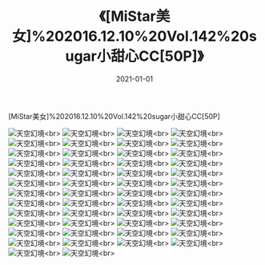 ﻿---
layout: post
title: 《[MiStar美女]%202016.12.10%20Vol.142%20sugar小甜心CC[50P]》
date: 2021-01-01
img: http://photo.orgx.cf/性感/2021/[MiStar美女]%202016.12.10%20Vol.142%20sugar小甜心CC[50P]/000.jpg
tags: [美女,性感,泳衣]
---

[MiStar美女]%202016.12.10%20Vol.142%20sugar小甜心CC[50P]



![天空幻境](http://photo.orgx.cf/性感/2021/[MiStar美女]%202016.12.10%20Vol.142%20sugar小甜心CC[50P]/001.jpg''天空幻境'')<br>
![天空幻境](http://photo.orgx.cf/性感/2021/[MiStar美女]%202016.12.10%20Vol.142%20sugar小甜心CC[50P]/002.jpg''天空幻境'')<br>
![天空幻境](http://photo.orgx.cf/性感/2021/[MiStar美女]%202016.12.10%20Vol.142%20sugar小甜心CC[50P]/003.jpg''天空幻境'')<br>
![天空幻境](http://photo.orgx.cf/性感/2021/[MiStar美女]%202016.12.10%20Vol.142%20sugar小甜心CC[50P]/004.jpg''天空幻境'')<br>
![天空幻境](http://photo.orgx.cf/性感/2021/[MiStar美女]%202016.12.10%20Vol.142%20sugar小甜心CC[50P]/005.jpg''天空幻境'')<br>
![天空幻境](http://photo.orgx.cf/性感/2021/[MiStar美女]%202016.12.10%20Vol.142%20sugar小甜心CC[50P]/006.jpg''天空幻境'')<br>
![天空幻境](http://photo.orgx.cf/性感/2021/[MiStar美女]%202016.12.10%20Vol.142%20sugar小甜心CC[50P]/007.jpg''天空幻境'')<br>
![天空幻境](http://photo.orgx.cf/性感/2021/[MiStar美女]%202016.12.10%20Vol.142%20sugar小甜心CC[50P]/008.jpg''天空幻境'')<br>
![天空幻境](http://photo.orgx.cf/性感/2021/[MiStar美女]%202016.12.10%20Vol.142%20sugar小甜心CC[50P]/009.jpg''天空幻境'')<br>
![天空幻境](http://photo.orgx.cf/性感/2021/[MiStar美女]%202016.12.10%20Vol.142%20sugar小甜心CC[50P]/010.jpg''天空幻境'')<br>
![天空幻境](http://photo.orgx.cf/性感/2021/[MiStar美女]%202016.12.10%20Vol.142%20sugar小甜心CC[50P]/011.jpg''天空幻境'')<br>
![天空幻境](http://photo.orgx.cf/性感/2021/[MiStar美女]%202016.12.10%20Vol.142%20sugar小甜心CC[50P]/012.jpg''天空幻境'')<br>
![天空幻境](http://photo.orgx.cf/性感/2021/[MiStar美女]%202016.12.10%20Vol.142%20sugar小甜心CC[50P]/013.jpg''天空幻境'')<br>
![天空幻境](http://photo.orgx.cf/性感/2021/[MiStar美女]%202016.12.10%20Vol.142%20sugar小甜心CC[50P]/014.jpg''天空幻境'')<br>
![天空幻境](http://photo.orgx.cf/性感/2021/[MiStar美女]%202016.12.10%20Vol.142%20sugar小甜心CC[50P]/015.jpg''天空幻境'')<br>
![天空幻境](http://photo.orgx.cf/性感/2021/[MiStar美女]%202016.12.10%20Vol.142%20sugar小甜心CC[50P]/016.jpg''天空幻境'')<br>
![天空幻境](http://photo.orgx.cf/性感/2021/[MiStar美女]%202016.12.10%20Vol.142%20sugar小甜心CC[50P]/017.jpg''天空幻境'')<br>
![天空幻境](http://photo.orgx.cf/性感/2021/[MiStar美女]%202016.12.10%20Vol.142%20sugar小甜心CC[50P]/018.jpg''天空幻境'')<br>
![天空幻境](http://photo.orgx.cf/性感/2021/[MiStar美女]%202016.12.10%20Vol.142%20sugar小甜心CC[50P]/019.jpg''天空幻境'')<br>
![天空幻境](http://photo.orgx.cf/性感/2021/[MiStar美女]%202016.12.10%20Vol.142%20sugar小甜心CC[50P]/020.jpg''天空幻境'')<br>
![天空幻境](http://photo.orgx.cf/性感/2021/[MiStar美女]%202016.12.10%20Vol.142%20sugar小甜心CC[50P]/021.jpg''天空幻境'')<br>
![天空幻境](http://photo.orgx.cf/性感/2021/[MiStar美女]%202016.12.10%20Vol.142%20sugar小甜心CC[50P]/022.jpg''天空幻境'')<br>
![天空幻境](http://photo.orgx.cf/性感/2021/[MiStar美女]%202016.12.10%20Vol.142%20sugar小甜心CC[50P]/023.jpg''天空幻境'')<br>
![天空幻境](http://photo.orgx.cf/性感/2021/[MiStar美女]%202016.12.10%20Vol.142%20sugar小甜心CC[50P]/024.jpg''天空幻境'')<br>
![天空幻境](http://photo.orgx.cf/性感/2021/[MiStar美女]%202016.12.10%20Vol.142%20sugar小甜心CC[50P]/025.jpg''天空幻境'')<br>
![天空幻境](http://photo.orgx.cf/性感/2021/[MiStar美女]%202016.12.10%20Vol.142%20sugar小甜心CC[50P]/026.jpg''天空幻境'')<br>
![天空幻境](http://photo.orgx.cf/性感/2021/[MiStar美女]%202016.12.10%20Vol.142%20sugar小甜心CC[50P]/027.jpg''天空幻境'')<br>
![天空幻境](http://photo.orgx.cf/性感/2021/[MiStar美女]%202016.12.10%20Vol.142%20sugar小甜心CC[50P]/028.jpg''天空幻境'')<br>
![天空幻境](http://photo.orgx.cf/性感/2021/[MiStar美女]%202016.12.10%20Vol.142%20sugar小甜心CC[50P]/029.jpg''天空幻境'')<br>
![天空幻境](http://photo.orgx.cf/性感/2021/[MiStar美女]%202016.12.10%20Vol.142%20sugar小甜心CC[50P]/030.jpg''天空幻境'')<br>
![天空幻境](http://photo.orgx.cf/性感/2021/[MiStar美女]%202016.12.10%20Vol.142%20sugar小甜心CC[50P]/031.jpg''天空幻境'')<br>
![天空幻境](http://photo.orgx.cf/性感/2021/[MiStar美女]%202016.12.10%20Vol.142%20sugar小甜心CC[50P]/032.jpg''天空幻境'')<br>
![天空幻境](http://photo.orgx.cf/性感/2021/[MiStar美女]%202016.12.10%20Vol.142%20sugar小甜心CC[50P]/033.jpg''天空幻境'')<br>
![天空幻境](http://photo.orgx.cf/性感/2021/[MiStar美女]%202016.12.10%20Vol.142%20sugar小甜心CC[50P]/034.jpg''天空幻境'')<br>
![天空幻境](http://photo.orgx.cf/性感/2021/[MiStar美女]%202016.12.10%20Vol.142%20sugar小甜心CC[50P]/035.jpg''天空幻境'')<br>
![天空幻境](http://photo.orgx.cf/性感/2021/[MiStar美女]%202016.12.10%20Vol.142%20sugar小甜心CC[50P]/036.jpg''天空幻境'')<br>
![天空幻境](http://photo.orgx.cf/性感/2021/[MiStar美女]%202016.12.10%20Vol.142%20sugar小甜心CC[50P]/037.jpg''天空幻境'')<br>
![天空幻境](http://photo.orgx.cf/性感/2021/[MiStar美女]%202016.12.10%20Vol.142%20sugar小甜心CC[50P]/038.jpg''天空幻境'')<br>
![天空幻境](http://photo.orgx.cf/性感/2021/[MiStar美女]%202016.12.10%20Vol.142%20sugar小甜心CC[50P]/039.jpg''天空幻境'')<br>
![天空幻境](http://photo.orgx.cf/性感/2021/[MiStar美女]%202016.12.10%20Vol.142%20sugar小甜心CC[50P]/040.jpg''天空幻境'')<br>
![天空幻境](http://photo.orgx.cf/性感/2021/[MiStar美女]%202016.12.10%20Vol.142%20sugar小甜心CC[50P]/041.jpg''天空幻境'')<br>
![天空幻境](http://photo.orgx.cf/性感/2021/[MiStar美女]%202016.12.10%20Vol.142%20sugar小甜心CC[50P]/042.jpg''天空幻境'')<br>
![天空幻境](http://photo.orgx.cf/性感/2021/[MiStar美女]%202016.12.10%20Vol.142%20sugar小甜心CC[50P]/043.jpg''天空幻境'')<br>
![天空幻境](http://photo.orgx.cf/性感/2021/[MiStar美女]%202016.12.10%20Vol.142%20sugar小甜心CC[50P]/044.jpg''天空幻境'')<br>
![天空幻境](http://photo.orgx.cf/性感/2021/[MiStar美女]%202016.12.10%20Vol.142%20sugar小甜心CC[50P]/045.jpg''天空幻境'')<br>
![天空幻境](http://photo.orgx.cf/性感/2021/[MiStar美女]%202016.12.10%20Vol.142%20sugar小甜心CC[50P]/046.jpg''天空幻境'')<br>
![天空幻境](http://photo.orgx.cf/性感/2021/[MiStar美女]%202016.12.10%20Vol.142%20sugar小甜心CC[50P]/047.jpg''天空幻境'')<br>
![天空幻境](http://photo.orgx.cf/性感/2021/[MiStar美女]%202016.12.10%20Vol.142%20sugar小甜心CC[50P]/048.jpg''天空幻境'')<br>
![天空幻境](http://photo.orgx.cf/性感/2021/[MiStar美女]%202016.12.10%20Vol.142%20sugar小甜心CC[50P]/049.jpg''天空幻境'')<br>
![天空幻境](http://photo.orgx.cf/性感/2021/[MiStar美女]%202016.12.10%20Vol.142%20sugar小甜心CC[50P]/050.jpg''天空幻境'')<br>